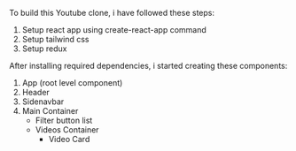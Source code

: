 To build this Youtube clone, i have followed these steps:

1. Setup react app using create-react-app command
2. Setup tailwind css
3. Setup redux

After installing required dependencies, i started creating these components:

1. App (root level component)
2. Header
3. Sidenavbar
4. Main Container
    - Filter button list
    - Videos Container
        - Video Card